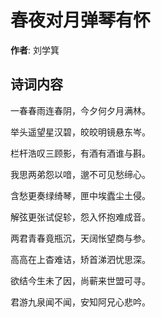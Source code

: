 # 春夜对月弹琴有怀

**作者**: 刘学箕

## 诗词内容

一春春雨连春阴，今夕何夕月满林。

举头遥望星汉碧，皎皎明镜悬东岑。

栏杆浩叹三顾影，有酒有酒谁与斟。

我思两弟怨以喑，邈不可见愁缔心。

含愁更奏绿绮琴，匣中埃蠹尘土侵。

解弦更张试促轸，怨入怀抱难成音。

两君青春竟瓶沉，天阔怅望商与参。

高高在上杳难诘，矫首涕泗忧思深。

欲结今生未了因，尚蕲来世盟可寻。

君游九泉闻不闻，安知阿兄心悲吟。

